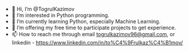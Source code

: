 - 👋 Hi, I’m @TogrulKazimov
- 👀 I’m interested in Python programming.
- 🌱 I’m currently learning Python, especially Machine Learning.
- 💞️ I’m offering my free time to participate projects to get experience.
- 📫 How to reach me through email togrulkazimov96@gmail.com, or linkedin - https://www.linkedin.com/in/to%C4%9Frulkaz%C4%B1mov/

<!---
TogrulKazimov/TogrulKazimov is a ✨ special ✨ repository because its `README.md` (this file) appears on your GitHub profile.
You can click the Preview link to take a look at your changes.
--->
